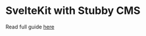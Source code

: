 # SvelteKit with Stubby CMS

Read full guide [here](https://stubby.io/docs/stubby-cms-with-svelte-kit)

